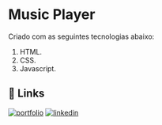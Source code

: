 
# Music Player
 Criado com as seguintes tecnologias abaixo:

1. HTML.
2. CSS.
3. Javascript.

## 🔗 Links
[![portfolio](https://img.shields.io/badge/my_portfolio-000?style=for-the-badge&logo=ko-fi&logoColor=white)](https://lucianovieirapro.com/)
[![linkedin](https://img.shields.io/badge/linkedin-0A66C2?style=for-the-badge&logo=linkedin&logoColor=white)](https://www.linkedin.com/in/lucvieirasi/)


